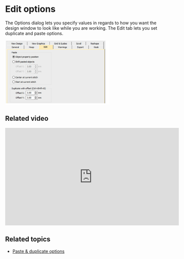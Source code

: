 # Edit options

The Options dialog lets you specify values in regards to how you want the design window to look like while you are working. The Edit tab lets you set duplicate and paste options.

![summary_-_designs00188.png](assets/summary_-_designs00188.png)

## Related video

<iframe src="https://www.youtube.com/embed/9J7fvGwlRwk" frameborder="0" 
		 allow="accelerometer; autoplay; encrypted-media; gyroscope; picture-in-picture" 
		 allowfullscreen="" style="width: 560px; height: 315px;">

</iframe>

## Related topics

- [Paste & duplicate options](../../Setup/settings/Paste_duplicate_options)
